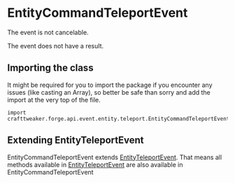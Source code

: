 # EntityCommandTeleportEvent

The event is not cancelable.

The event does not have a result.

## Importing the class

It might be required for you to import the package if you encounter any issues (like casting an Array), so better be safe than sorry and add the import at the very top of the file.
```zenscript
import crafttweaker.forge.api.event.entity.teleport.EntityCommandTeleportEvent;
```


## Extending EntityTeleportEvent

EntityCommandTeleportEvent extends [EntityTeleportEvent](/forge/api/event/entity/teleport/EntityTeleportEvent). That means all methods available in [EntityTeleportEvent](/forge/api/event/entity/teleport/EntityTeleportEvent) are also available in EntityCommandTeleportEvent

